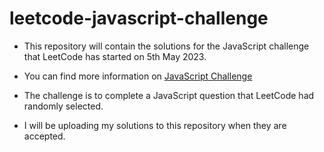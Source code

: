 # leetcode-javascript-challenge
- This repository will contain the solutions for the JavaScript challenge that LeetCode has started on 5th May 2023. 
+ You can find more information on [JavaScript Challenge](https://leetcode.com/discuss/study-guide/3458761/Open-to-Registration!-30-Days-of-LC-JavaScript-Challenge/?utm_campaign=Banner1&utm_medium=Banner&utm_source=Banner&gio_link_id=kojBgY6o)

+ The challenge is to complete a JavaScript question that LeetCode had randomly selected. 

+ I will be uploading my solutions to this repository when they are accepted. 
